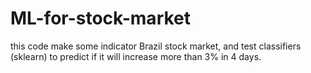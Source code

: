 # ML-for-stock-market
this code make some indicator Brazil stock market, and test classifiers (sklearn) to predict if it will increase more than 3% in 4 days.
